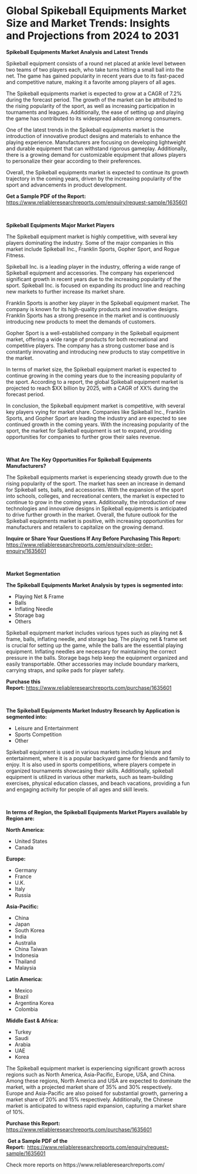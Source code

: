 <p><h1>Global Spikeball Equipments Market Size and Market Trends: Insights and Projections from 2024 to 2031</h1></p><p><strong>Spikeball Equipments Market Analysis and Latest Trends</strong></p>
<p><p>Spikeball equipment consists of a round net placed at ankle level between two teams of two players each, who take turns hitting a small ball into the net. The game has gained popularity in recent years due to its fast-paced and competitive nature, making it a favorite among players of all ages.</p><p>The Spikeball equipments market is expected to grow at a CAGR of 7.2% during the forecast period. The growth of the market can be attributed to the rising popularity of the sport, as well as increasing participation in tournaments and leagues. Additionally, the ease of setting up and playing the game has contributed to its widespread adoption among consumers.</p><p>One of the latest trends in the Spikeball equipments market is the introduction of innovative product designs and materials to enhance the playing experience. Manufacturers are focusing on developing lightweight and durable equipment that can withstand rigorous gameplay. Additionally, there is a growing demand for customizable equipment that allows players to personalize their gear according to their preferences.</p><p>Overall, the Spikeball equipments market is expected to continue its growth trajectory in the coming years, driven by the increasing popularity of the sport and advancements in product development.</p></p>
<p><strong>Get a Sample PDF of the Report:&nbsp;</strong> <a href="https://www.reliableresearchreports.com/enquiry/request-sample/1635601">https://www.reliableresearchreports.com/enquiry/request-sample/1635601</a></p>
<p>&nbsp;</p>
<p><strong>Spikeball Equipments Major Market Players</strong></p>
<p><p>The Spikeball equipment market is highly competitive, with several key players dominating the industry. Some of the major companies in this market include Spikeball Inc., Franklin Sports, Gopher Sport, and Rogue Fitness.</p><p>Spikeball Inc. is a leading player in the industry, offering a wide range of Spikeball equipment and accessories. The company has experienced significant growth in recent years due to the increasing popularity of the sport. Spikeball Inc. is focused on expanding its product line and reaching new markets to further increase its market share.</p><p>Franklin Sports is another key player in the Spikeball equipment market. The company is known for its high-quality products and innovative designs. Franklin Sports has a strong presence in the market and is continuously introducing new products to meet the demands of customers.</p><p>Gopher Sport is a well-established company in the Spikeball equipment market, offering a wide range of products for both recreational and competitive players. The company has a strong customer base and is constantly innovating and introducing new products to stay competitive in the market.</p><p>In terms of market size, the Spikeball equipment market is expected to continue growing in the coming years due to the increasing popularity of the sport. According to a report, the global Spikeball equipment market is projected to reach $XX billion by 2025, with a CAGR of XX% during the forecast period.</p><p>In conclusion, the Spikeball equipment market is competitive, with several key players vying for market share. Companies like Spikeball Inc., Franklin Sports, and Gopher Sport are leading the industry and are expected to see continued growth in the coming years. With the increasing popularity of the sport, the market for Spikeball equipment is set to expand, providing opportunities for companies to further grow their sales revenue.</p></p>
<p>&nbsp;</p>
<p><strong>What Are The Key Opportunities For Spikeball Equipments Manufacturers?</strong></p>
<p><p>The Spikeball equipments market is experiencing steady growth due to the rising popularity of the sport. The market has seen an increase in demand for Spikeball sets, balls, and accessories. With the expansion of the sport into schools, colleges, and recreational centers, the market is expected to continue to grow in the coming years. Additionally, the introduction of new technologies and innovative designs in Spikeball equipments is anticipated to drive further growth in the market. Overall, the future outlook for the Spikeball equipments market is positive, with increasing opportunities for manufacturers and retailers to capitalize on the growing demand.</p></p>
<p><strong>Inquire or Share Your Questions If Any Before Purchasing This Report:</strong> <a href="https://www.reliableresearchreports.com/enquiry/pre-order-enquiry/1635601">https://www.reliableresearchreports.com/enquiry/pre-order-enquiry/1635601</a></p>
<p>&nbsp;</p>
<p><strong>Market Segmentation</strong></p>
<p><strong>The Spikeball Equipments Market Analysis by types is segmented into:</strong></p>
<p><ul><li>Playing Net & Frame</li><li>Balls</li><li>Inflating Needle</li><li>Storage bag</li><li>Others</li></ul></p>
<p><p>Spikeball equipment market includes various types such as playing net & frame, balls, inflating needle, and storage bag. The playing net & frame set is crucial for setting up the game, while the balls are the essential playing equipment. Inflating needles are necessary for maintaining the correct pressure in the balls. Storage bags help keep the equipment organized and easily transportable. Other accessories may include boundary markers, carrying straps, and spike pads for player safety.</p></p>
<p><strong>Purchase this Report:&nbsp;</strong><a href="https://www.reliableresearchreports.com/purchase/1635601">https://www.reliableresearchreports.com/purchase/1635601</a></p>
<p>&nbsp;</p>
<p><strong>The Spikeball Equipments Market Industry Research by Application is segmented into:</strong></p>
<p><ul><li>Leisure and Entertainment</li><li>Sports Competition</li><li>Other</li></ul></p>
<p><p>Spikeball equipment is used in various markets including leisure and entertainment, where it is a popular backyard game for friends and family to enjoy. It is also used in sports competitions, where players compete in organized tournaments showcasing their skills. Additionally, spikeball equipment is utilized in various other markets, such as team-building exercises, physical education classes, and beach vacations, providing a fun and engaging activity for people of all ages and skill levels.</p></p>
<p>&nbsp;</p>
<p><strong>In terms of Region, the Spikeball Equipments Market Players available by Region are:</strong></p>
<p>
    <p> <strong> North America: </strong>
        <ul>
            <li>United States</li>
            <li>Canada</li>
        </ul>
        </p> 
    <p> <strong> Europe: </strong>
        <ul>
            <li>Germany</li>
            <li>France</li>
            <li>U.K.</li>
            <li>Italy</li>
            <li>Russia</li>
        </ul>
        </p> 
    <p> <strong> Asia-Pacific: </strong>
        <ul>
            <li>China</li>
            <li>Japan</li>
            <li>South Korea</li>
            <li>India</li>
            <li>Australia</li>
            <li>China Taiwan</li>
            <li>Indonesia</li>
            <li>Thailand</li>
            <li>Malaysia</li>
        </ul>
        </p> 
    <p> <strong> Latin America: </strong>
        <ul>
            <li>Mexico</li>
            <li>Brazil</li>
            <li>Argentina Korea</li>
            <li>Colombia</li>
        </ul>
        </p> 
    <p> <strong> Middle East & Africa: </strong>
        <ul>
            <li>Turkey</li>
            <li>Saudi</li>
            <li>Arabia</li>
            <li>UAE</li>
            <li>Korea</li>
        </ul>
    </p>
    </p>
<p><p>The Spikeball equipment market is experiencing significant growth across regions such as North America, Asia-Pacific, Europe, USA, and China. Among these regions, North America and USA are expected to dominate the market, with a projected market share of 35% and 30% respectively. Europe and Asia-Pacific are also poised for substantial growth, garnering a market share of 20% and 15% respectively. Additionally, the Chinese market is anticipated to witness rapid expansion, capturing a market share of 10%.</p></p>
<p><strong>Purchase this Report: </strong><a href="https://www.reliableresearchreports.com/purchase/1635601">https://www.reliableresearchreports.com/purchase/1635601</a></p>
<p>&nbsp;<strong>Get a Sample PDF of the Report:&nbsp;&nbsp;</strong><a href="https://www.reliableresearchreports.com/enquiry/request-sample/1635601">https://www.reliableresearchreports.com/enquiry/request-sample/1635601</a></p>
<p><strong></strong></p>
<p>Check more reports on https://www.reliableresearchreports.com/</p>